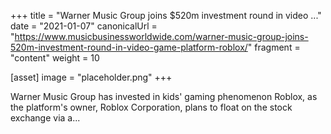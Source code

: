 +++
title = "Warner Music Group joins $520m investment round in video ..."
date = "2021-01-07"
canonicalUrl = "https://www.musicbusinessworldwide.com/warner-music-group-joins-520m-investment-round-in-video-game-platform-roblox/"
fragment = "content"
weight = 10

[asset]
    image = "placeholder.png"
+++

Warner Music Group has invested in kids' gaming phenomenon Roblox, as the 
platform's owner, Roblox Corporation, plans to float on the stock exchange 
via a...
